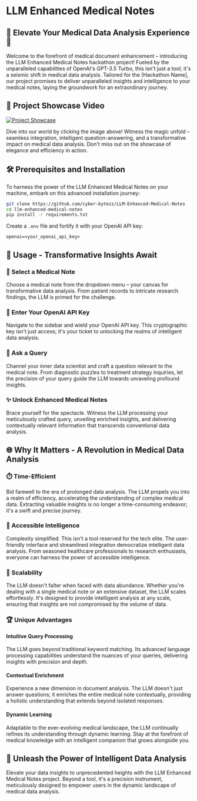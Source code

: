 # LLM Enhanced Medical Notes

## 🌟 Elevate Your Medical Data Analysis Experience 🚀

Welcome to the forefront of medical document enhancement – introducing the LLM Enhanced Medical Notes hackathon project! Fueled by the unparalleled capabilities of OpenAI's GPT-3.5 Turbo, this isn't just a tool; it's a seismic shift in medical data analysis. Tailored for the [Hackathon Name], our project promises to deliver unparalleled insights and intelligence to your medical notes, laying the groundwork for an extraordinary journey.

## 🎥 Project Showcase Video

[![Project Showcase](https://github.com/cyber-bytezz/LLM-Enhanced-Medical-Notes/assets/130319315/e068ea30-5423-4942-8089-8a0a59e770f1.png)](https://youtu.be/iLjtBC4dtcg)

Dive into our world by clicking the image above! Witness the magic unfold – seamless integration, intelligent question-answering, and a transformative impact on medical data analysis. Don't miss out on the showcase of elegance and efficiency in action.

## 🛠️ Prerequisites and Installation

To harness the power of the LLM Enhanced Medical Notes on your machine, embark on this advanced installation journey:

```bash
git clone https://github.com/cyber-bytezz/LLM-Enhanced-Medical-Notes
cd llm-enhanced-medical-notes
pip install -r requirements.txt
```

Create a `.env` file and fortify it with your OpenAI API key:

```plaintext
openai=<your_openai_api_key>
```

## 🚀 Usage - Transformative Insights Await

### 📑 Select a Medical Note

Choose a medical note from the dropdown menu – your canvas for transformative data analysis. From patient records to intricate research findings, the LLM is primed for the challenge.

### 🔐 Enter Your OpenAI API Key

Navigate to the sidebar and wield your OpenAI API key. This cryptographic key isn't just access; it's your ticket to unlocking the realms of intelligent data analysis.

### 🤔 Ask a Query

Channel your inner data scientist and craft a question relevant to the medical note. From diagnostic puzzles to treatment strategy inquiries, let the precision of your query guide the LLM towards unraveling profound insights.

### ✨ Unlock Enhanced Medical Notes

Brace yourself for the spectacle. Witness the LLM processing your meticulously crafted query, unveiling enriched insights, and delivering contextually relevant information that transcends conventional data analysis.

## 🌐 Why It Matters - A Revolution in Medical Data Analysis

### ⏱️ Time-Efficient

Bid farewell to the era of prolonged data analysis. The LLM propels you into a realm of efficiency, accelerating the understanding of complex medical data. Extracting valuable insights is no longer a time-consuming endeavor; it's a swift and precise journey.

### 🌈 Accessible Intelligence

Complexity simplified. This isn't a tool reserved for the tech elite. The user-friendly interface and streamlined integration democratize intelligent data analysis. From seasoned healthcare professionals to research enthusiasts, everyone can harness the power of accessible intelligence.

### 🚀 Scalability

The LLM doesn't falter when faced with data abundance. Whether you're dealing with a single medical note or an extensive dataset, the LLM scales effortlessly. It's designed to provide intelligent analysis at any scale, ensuring that insights are not compromised by the volume of data.

### 🏆 Unique Advantages

#### Intuitive Query Processing

The LLM goes beyond traditional keyword matching. Its advanced language processing capabilities understand the nuances of your queries, delivering insights with precision and depth.

#### Contextual Enrichment

Experience a new dimension in document analysis. The LLM doesn't just answer questions; it enriches the entire medical note contextually, providing a holistic understanding that extends beyond isolated responses.

#### Dynamic Learning

Adaptable to the ever-evolving medical landscape, the LLM continually refines its understanding through dynamic learning. Stay at the forefront of medical knowledge with an intelligent companion that grows alongside you.

## 🚀 Unleash the Power of Intelligent Data Analysis

Elevate your data insights to unprecedented heights with the LLM Enhanced Medical Notes project. Beyond a tool, it's a precision instrument, meticulously designed to empower users in the dynamic landscape of medical data analysis.
